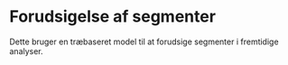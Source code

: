 # Forudsigelse af segmenter
Dette bruger en træbaseret model til at forudsige segmenter i fremtidige analyser. 
